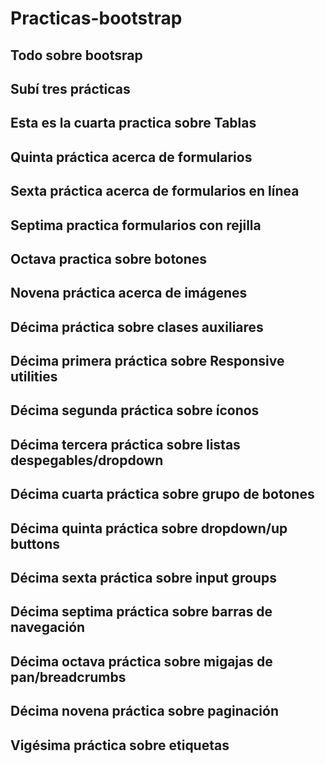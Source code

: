 # Practicas-bootstrap
## Todo sobre bootsrap
## Subí tres prácticas
## Esta es la cuarta practica sobre Tablas
## Quinta práctica acerca de formularios
## Sexta práctica acerca de formularios en línea
## Septima practica formularios con rejilla
## Octava practica sobre botones
## Novena práctica acerca de imágenes
## Décima práctica sobre clases auxiliares
## Décima primera práctica sobre Responsive utilities
## Décima segunda práctica sobre íconos
## Décima tercera práctica sobre listas despegables/dropdown
## Décima cuarta práctica sobre grupo de botones
## Décima quinta práctica sobre dropdown/up buttons
## Décima sexta práctica sobre input groups
## Décima septima práctica sobre barras de navegación
## Décima octava práctica sobre migajas de pan/breadcrumbs
## Décima novena práctica sobre paginación
## Vigésima práctica sobre etiquetas